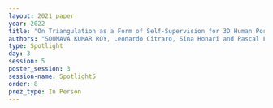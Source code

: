 ```yaml
---
layout: 2021_paper
year: 2022
title: "On Triangulation as a Form of Self-Supervision for 3D Human Pose Estimation"
authors: "SOUMAVA KUMAR ROY, Leonardo Citraro, Sina Honari and Pascal Fua"
type: Spotlight
day: 3
session: 5
poster_session: 3
session-name: Spotlight5
order: 8
prez_type: In Person
---
```

